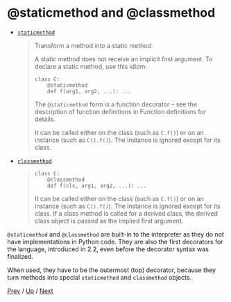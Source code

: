 # @staticmethod and @classmethod

* [`staticmethod`](https://docs.python.org/3/library/functions.html#staticmethod)

    > Transform a method into a static method.
    >
    > A static method does not receive an implicit first argument.
    > To declare a static method, use this idiom:
    >
    >     class C:
    >         @staticmethod
    >         def f(arg1, arg2, ...): ...
    >
    > The `@staticmethod` form is a function decorator –
    > see the description of function definitions in Function definitions for details.
    >
    > It can be called either on the class (such as `C.f()`) or on an instance (such as `C().f()`).
    > The instance is ignored except for its class.

* [`classmethod`](https://docs.python.org/3/library/functions.html#classmethod)

    >     class C:
    >         @classmethod
    >         def f(cls, arg1, arg2, ...): ...
    >
    > It can be called either on the class (such as `C.f()`) or on an instance (such as `C().f()`).
    > The instance is ignored except for its class.
    > If a class method is called for a derived class,
    > the derived class object is passed as the implied first argument.

`@staticmethod` and `@classmethod` are built-in to the interpreter
as they do not have implementations in Python code.
They are also the first decorators for the language, introduced in 2.2,
even before the decorator syntax was finalized.

When used, they have to be the outermost (top) decorator,
because they turn methods into special `staticmethod` and `classmethod` objects.

[Prev](../../2-syntax/4-order/README.md) /
[Up](../README.md) /
[Next](../4-examples/README.md)
